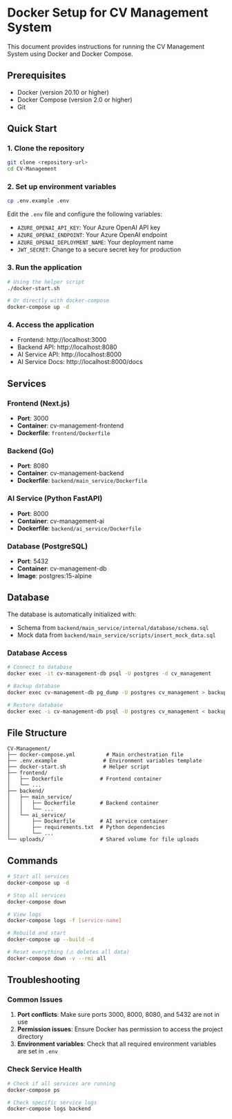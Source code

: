 # Docker Setup for CV Management System

This document provides instructions for running the CV Management System using Docker and Docker Compose.

## Prerequisites

- Docker (version 20.10 or higher)
- Docker Compose (version 2.0 or higher)
- Git

## Quick Start

### 1. Clone the repository
```bash
git clone <repository-url>
cd CV-Management
```

### 2. Set up environment variables
```bash
cp .env.example .env
```

Edit the `.env` file and configure the following variables:
- `AZURE_OPENAI_API_KEY`: Your Azure OpenAI API key
- `AZURE_OPENAI_ENDPOINT`: Your Azure OpenAI endpoint
- `AZURE_OPENAI_DEPLOYMENT_NAME`: Your deployment name
- `JWT_SECRET`: Change to a secure secret key for production

### 3. Run the application
```bash
# Using the helper script
./docker-start.sh

# Or directly with docker-compose
docker-compose up -d
```

### 4. Access the application
- Frontend: http://localhost:3000
- Backend API: http://localhost:8080
- AI Service API: http://localhost:8000
- AI Service Docs: http://localhost:8000/docs

## Services

### Frontend (Next.js)
- **Port**: 3000
- **Container**: cv-management-frontend
- **Dockerfile**: `frontend/Dockerfile`

### Backend (Go)
- **Port**: 8080
- **Container**: cv-management-backend
- **Dockerfile**: `backend/main_service/Dockerfile`

### AI Service (Python FastAPI)
- **Port**: 8000
- **Container**: cv-management-ai
- **Dockerfile**: `backend/ai_service/Dockerfile`

### Database (PostgreSQL)
- **Port**: 5432
- **Container**: cv-management-db
- **Image**: postgres:15-alpine

## Database

The database is automatically initialized with:
- Schema from `backend/main_service/internal/database/schema.sql`
- Mock data from `backend/main_service/scripts/insert_mock_data.sql`

### Database Access
```bash
# Connect to database
docker exec -it cv-management-db psql -U postgres -d cv_management

# Backup database
docker exec cv-management-db pg_dump -U postgres cv_management > backup.sql

# Restore database
docker exec -i cv-management-db psql -U postgres cv_management < backup.sql
```

## File Structure

```
CV-Management/
├── docker-compose.yml          # Main orchestration file
├── .env.example               # Environment variables template
├── docker-start.sh            # Helper script
├── frontend/
│   ├── Dockerfile            # Frontend container
│   └── ...
├── backend/
│   ├── main_service/
│   │   ├── Dockerfile        # Backend container
│   │   └── ...
│   └── ai_service/
│       ├── Dockerfile        # AI service container
│       ├── requirements.txt  # Python dependencies
│       └── ...
└── uploads/                  # Shared volume for file uploads
```

## Commands

```bash
# Start all services
docker-compose up -d

# Stop all services
docker-compose down

# View logs
docker-compose logs -f [service-name]

# Rebuild and start
docker-compose up --build -d

# Reset everything (⚠️ deletes all data)
docker-compose down -v --rmi all
```

## Troubleshooting

### Common Issues

1. **Port conflicts**: Make sure ports 3000, 8000, 8080, and 5432 are not in use
2. **Permission issues**: Ensure Docker has permission to access the project directory
3. **Environment variables**: Check that all required environment variables are set in `.env`

### Check Service Health
```bash
# Check if all services are running
docker-compose ps

# Check specific service logs
docker-compose logs backend
```
